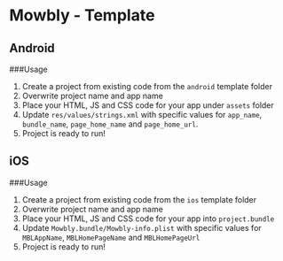 Mowbly - Template
=================

Android
----------

###Usage

1. Create a project from existing code from the `android` template folder
2. Overwrite project name and app name
3. Place your HTML, JS and CSS code for your app under `assets` folder
4. Update `res/values/strings.xml` with specific values for `app_name`, `bundle_name`, `page_home_name` and `page_home_url`.
5. Project is ready to run!


iOS
----------

###Usage

1. Create a project from existing code from the `ios` template folder
2. Overwrite project name and app name
3. Place your HTML, JS and CSS code for your app into `project.bundle`
4. Update `Mowbly.bundle/Mowbly-info.plist` with specific values for `MBLAppName`, `MBLHomePageName` and `MBLHomePageUrl`
5. Project is ready to run!



